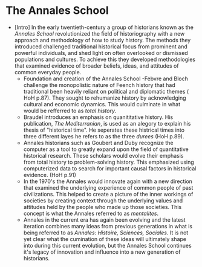 # The Annales School
- [Intro]
  In the early twentieth-century a group of historians known as the *Annales School* revolutionized the field of historiography with a new approach and methodology of how to study history. The methods they introduced challenged traditional historical focus from prominent and powerful individuals, and shed light on often overlooked or dismissed populations and cultures. To achieve this they developed methodologies that examined evidence of broader beliefs, ideas, and attitudes of common everyday people. 
  - Foundation and creation of the Annales School
   -Febvre and Bloch challenge the monopolistic nature of Feench history that had traditional been heavily reliant on political and diplomatic themes ( HoH p.87). They sought to rehumanize history by acknowledging cultural and economic dynamics. This would culminate in what would be refferred to as *total history*. 
  - Braudel introduces an emphasis on quanititative history. His publication, *The Mediterranian*, is used as an alegory to explain his thesis of "historical time". He seperates these histrical times into three different layes he refers to as the three *durees* (HoH p.89).
  - Annales historians such as Goubert and Duby recognize the computer as a tool to greatly expand upon the field of quantitative historical research. These scholars would evolve their emphasis from total history to problem-solving history. This emphasized using computerized data to search for important causal factors in historical evidence. (HoH p.91)
  - In the 1970's the Annales would innovate again with a new direction that examined the underlying experience of common people of past civilizations. This helped to create a picture of the inner workings of societies by creating context through the underlying values and attitudes held by the people who made up those societies. This concept is what the Annales referred to as *mentalites*. 
  - Annales in the current era has again been evolving and the latest iteration combines many ideas from previous generations in what is being referred to as *Annales: Histoire, Sciences, Sociales.* It is not yet clear what the cumination of these ideas will ultimately shape into during this current evolution, but the Annales School continues it's legacy of innovation and influence into a new generation of historians.
